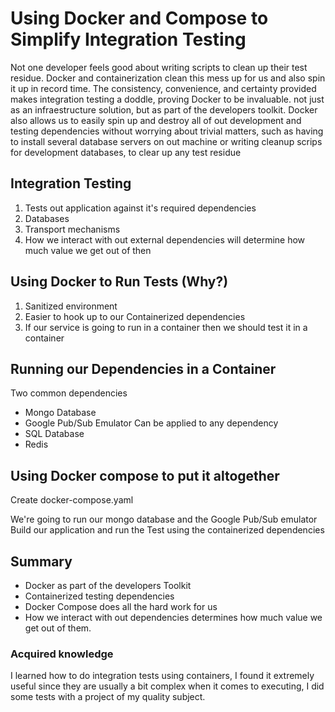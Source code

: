 # Using Docker and Compose to Simplify Integration Testing
Not one developer feels good about writing scripts to clean up their test residue. Docker and containerization clean this mess up for us and also spin it up in record time. The consistency, convenience, and certainty provided makes integration testing a doddle, proving Docker to be invaluable. not just as an infraestructure solution, but as part of the developers toolkit. 
Docker also allows us to easily spin up and destroy all of out development and testing dependencies without worrying about trivial matters, such as having to install several database servers on out machine or writing cleanup scrips for development databases, to clear up any test residue 

## Integration Testing
1. Tests out application against it's required dependencies
2. Databases
3. Transport mechanisms 
4. How we interact with out external dependencies will determine how much value we get out of then

## Using Docker to Run Tests (Why?)
1. Sanitized environment
2. Easier to hook up to our Containerized dependencies
3. If our service is going to run in a container then we should test it in a container 

## Running our Dependencies in a Container 
Two common dependencies
- Mongo Database
- Google Pub/Sub Emulator
Can be applied to any dependency 
- SQL Database
- Redis

## Using Docker compose to put it altogether
Create docker-compose.yaml

We're going to run our mongo database and the Google Pub/Sub emulator
Build our application and run the Test using the containerized dependencies 

## Summary 
- Docker as part of the developers Toolkit
- Containerized testing dependencies 
- Docker Compose does all the hard work for us 
- How we interact with out dependencies determines how much value we get out of them. 


### Acquired knowledge
I learned how to do integration tests using containers, I found it extremely useful since they are usually a bit complex when it comes to executing, I did some tests with a project of my quality subject.